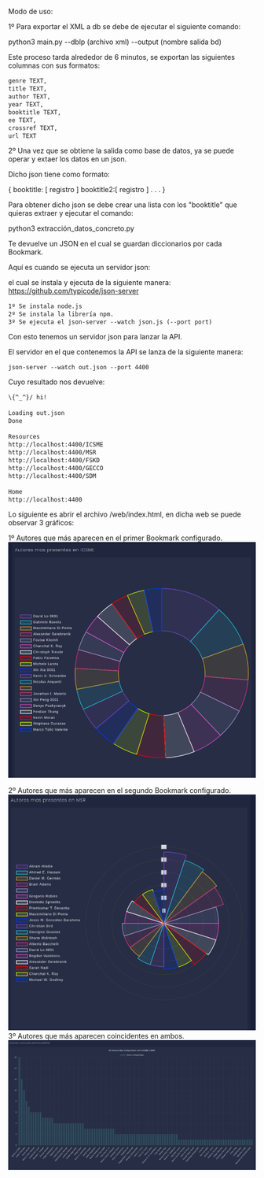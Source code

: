 Modo de uso: 

1º Para exportar el XML a db se debe de ejecutar el siguiente comando:

python3 main.py --dblp (archivo xml) --output (nombre salida bd)

Este proceso tarda alrededor de 6 minutos, se exportan las siguientes columnas con sus
formatos:

    genre TEXT, 
    title TEXT, 
    author TEXT, 
    year TEXT, 
    booktitle TEXT, 
    ee TEXT, 
    crossref TEXT, 
    url TEXT

2º Una vez que se obtiene la salida como base de datos, ya se puede operar y extaer los
datos en un json.

Dicho json tiene como formato:

{
    booktitle: [
        registro
    ]
    booktitle2:[
        registro
    ]
    .
    .
    .
} 

Para obtener dicho json se debe crear una lista con los "booktitle" que quieras extraer y 
ejecutar el comando: 

python3 extracción_datos_concreto.py

Te devuelve un JSON en el cual se guardan diccionarios por cada Bookmark.

Aquí es cuando se ejecuta un servidor json:

el cual se instala y ejecuta de la siguiente manera: https://github.com/typicode/json-server

    1º Se instala node.js
    2º Se instala la librería npm.
    3º Se ejecuta el json-server --watch json.js (--port port)

Con esto tenemos un servidor json para lanzar la API.

El servidor en el que contenemos la API se lanza de la siguiente manera:

	json-server --watch out.json --port 4400

Cuyo resultado nos devuelve:

    \{^_^}/ hi!

    Loading out.json
    Done

    Resources
    http://localhost:4400/ICSME
    http://localhost:4400/MSR
    http://localhost:4400/FSKD
    http://localhost:4400/GECCO
    http://localhost:4400/SDM

    Home
    http://localhost:4400


Lo siguiente es abrir el archivo /web/index.html, en dicha web se puede observar 3 gráficos:

1º Autores que más aparecen en el primer Bookmark configurado.
![Primeros_autores](./im_readme/ICSME.png)

2º Autores que más aparecen en el segundo Bookmark configurado.
![Segundos_autores](./im_readme/MSR.png)
3º Autores que más aparecen coincidentes en ambos.
![Segundos_autores](./im_readme/Comunes.png)
